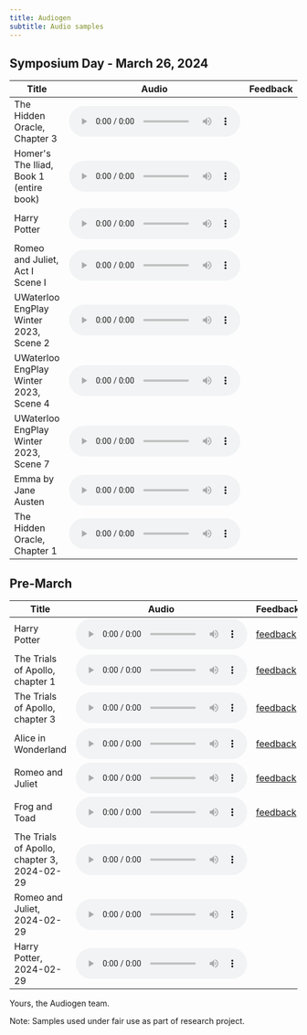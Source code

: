 ```yaml
---
title: Audiogen
subtitle: Audio samples
---
```


## Symposium Day - March 26, 2024

| Title                                   | Audio                                                                                                            | Feedback |
| --------------------------------------- | ---------------------------------------------------------------------------------------------------------------- | -------- |
| The Hidden Oracle, Chapter 3            | <audio controls src="https://git.uwaterloo.ca/se390/public-audio-samples/-/package_files/2237/download"></audio> |          |
| Homer's The Iliad, Book 1 (entire book) | <audio controls src="https://git.uwaterloo.ca/se390/public-audio-samples/-/package_files/2235/download"></audio> |          |
| Harry Potter                            | <audio controls src="https://git.uwaterloo.ca/se390/public-audio-samples/-/package_files/2242/download"></audio> |          |
| Romeo and Juliet, Act I Scene I         | <audio controls src="https://git.uwaterloo.ca/se390/public-audio-samples/-/package_files/2234/download"></audio> |          |
| UWaterloo EngPlay Winter 2023, Scene 2  | <audio controls src="https://git.uwaterloo.ca/se390/public-audio-samples/-/package_files/2239/download"></audio> |          |
| UWaterloo EngPlay Winter 2023, Scene 4  | <audio controls src="https://git.uwaterloo.ca/se390/public-audio-samples/-/package_files/2240/download"></audio> |          |
| UWaterloo EngPlay Winter 2023, Scene 7  | <audio controls src="https://git.uwaterloo.ca/se390/public-audio-samples/-/package_files/2241/download"></audio> |          |
| Emma by Jane Austen                     | <audio controls src="https://git.uwaterloo.ca/se390/public-audio-samples/-/package_files/2238/download"></audio> |          |
| The Hidden Oracle, Chapter 1            | <audio controls src="https://git.uwaterloo.ca/se390/public-audio-samples/-/package_files/2236/download"></audio> |          |

## Pre-March

| Title                                       | Audio                                                                                                            | Feedback                                                                                                                                                                   |
| ------------------------------------------- | ---------------------------------------------------------------------------------------------------------------- | -------------------------------------------------------------------------------------------------------------------------------------------------------------------------- |
| Harry Potter                                | <audio controls src="samples/harry-potter.wav"></audio>                                                          | [feedback](https://docs.google.com/forms/d/e/1FAIpQLSfrhAaLNMd79FhmFvIJecQAEzbtsiQCji4fCmFkT1jm-H4q0g/viewform?usp=pp_url&entry.919551825=Harry+Potter)                    |
| The Trials of Apollo, chapter 1             | <audio controls src="samples/apollo.wav"></audio>                                                                | [feedback](https://docs.google.com/forms/d/e/1FAIpQLSfrhAaLNMd79FhmFvIJecQAEzbtsiQCji4fCmFkT1jm-H4q0g/viewform?usp=pp_url&entry.919551825=The+Trials+of+Apollo,+chapter+1) |
| The Trials of Apollo, chapter 3             | <audio controls src="https://git.uwaterloo.ca/se390/public-audio-samples/-/package_files/2222/download"></audio> | [feedback](https://docs.google.com/forms/d/e/1FAIpQLSfrhAaLNMd79FhmFvIJecQAEzbtsiQCji4fCmFkT1jm-H4q0g/viewform?usp=pp_url&entry.919551825=The+Trials+of+Apollo,+chapter+3) |
| Alice in Wonderland                         | <audio controls src="samples/alice.wav"></audio>                                                                 | [feedback](https://docs.google.com/forms/d/e/1FAIpQLSfrhAaLNMd79FhmFvIJecQAEzbtsiQCji4fCmFkT1jm-H4q0g/viewform?usp=pp_url&entry.919551825=Alice+in+Wonderland)             |
| Romeo and Juliet                            | <audio controls src="https://git.uwaterloo.ca/se390/public-audio-samples/-/package_files/2221/download"></audio> | [feedback](https://docs.google.com/forms/d/e/1FAIpQLSfrhAaLNMd79FhmFvIJecQAEzbtsiQCji4fCmFkT1jm-H4q0g/viewform?usp=pp_url&entry.919551825=Romeo+and+Juliet)                |
| Frog and Toad                               | <audio controls src="https://git.uwaterloo.ca/se390/public-audio-samples/-/package_files/2223/download"></audio> | [feedback](https://docs.google.com/forms/d/e/1FAIpQLSfrhAaLNMd79FhmFvIJecQAEzbtsiQCji4fCmFkT1jm-H4q0g/viewform?usp=pp_url&entry.919551825=Frog+and+Toad)                   |
| The Trials of Apollo, chapter 3, 2024-02-29 | <audio controls src="https://git.uwaterloo.ca/se390/public-audio-samples/-/package_files/2224/download"></audio> |                                                                                                                                                                            |
| Romeo and Juliet, 2024-02-29                | <audio controls src="https://git.uwaterloo.ca/se390/public-audio-samples/-/package_files/2220/download"></audio> |                                                                                                                                                                            |
| Harry Potter, 2024-02-29                    | <audio controls src="https://git.uwaterloo.ca/se390/public-audio-samples/-/package_files/2225/download"></audio> |

Yours, the Audiogen team.

Note: Samples used under fair use as part of research project.
